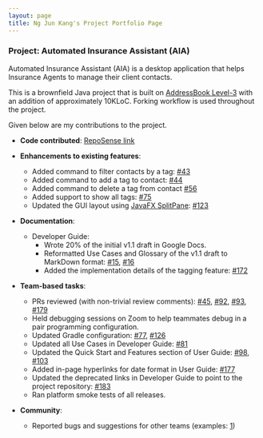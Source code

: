 ```yaml
---
layout: page
title: Ng Jun Kang's Project Portfolio Page
---
```


### Project: Automated Insurance Assistant (AIA)

Automated Insurance Assistant (AIA) is a desktop application that helps Insurance Agents to manage their client contacts.

This is a brownfield Java project that is built on [AddressBook Level-3](https://github.com/se-edu/addressbook-level3)
with an addition of approximately 10KLoC. Forking workflow is used throughout the project.

Given below are my contributions to the project.

* **Code contributed**: [RepoSense link](https://nus-cs2103-ay2122s2.github.io/tp-dashboard/?search=ngjunkang&breakdown=true&sort=groupTitle&sortWithin=title&since=2022-02-18&timeframe=commit&mergegroup=&groupSelect=groupByRepos&checkedFileTypes=docs~functional-code~test-code~other)

* **Enhancements to existing features**:
    * Added command to filter contacts by a tag: [\#43](https://github.com/AY2122S2-CS2103T-T17-3/tp/pull/43)
    * Added command to add a tag to contact: [\#44](https://github.com/AY2122S2-CS2103T-T17-3/tp/pull/44)
    * Added command to delete a tag from contact [\#56](https://github.com/AY2122S2-CS2103T-T17-3/tp/pull/56)
    * Added support to show all tags: [\#75](https://github.com/AY2122S2-CS2103T-T17-3/tp/pull/75)
    * Updated the GUI layout using [JavaFX SplitPane](https://docs.oracle.com/javase/8/javafx/api/javafx/scene/control/SplitPane.html): [\#123](https://github.com/AY2122S2-CS2103T-T17-3/tp/pull/123)

* **Documentation**:
    * Developer Guide:
        * Wrote 20% of the initial v1.1 draft in Google Docs.
        * Reformatted Use Cases and Glossary of the v1.1 draft to MarkDown format: [\#15](https://github.com/AY2122S2-CS2103T-T17-3/tp/pull/15), [\#16](https://github.com/AY2122S2-CS2103T-T17-3/tp/pull/16)
        * Added the implementation details of the tagging feature: [\#172](https://github.com/AY2122S2-CS2103T-T17-3/tp/pull/172)

* **Team-based tasks**:
    * PRs reviewed (with non-trivial review comments): [\#45](https://github.com/AY2122S2-CS2103T-T17-3/tp/pull/45), [\#92](https://github.com/AY2122S2-CS2103T-T17-3/tp/pull/92), [\#93](https://github.com/AY2122S2-CS2103T-T17-3/tp/pull/93), [\#179](https://github.com/AY2122S2-CS2103T-T17-3/tp/pull/179)
    * Held debugging sessions on Zoom to help teammates debug in a pair programming configuration.
    * Updated Gradle configuration: [\#77](https://github.com/AY2122S2-CS2103T-T17-3/tp/pull/77), [\#126](https://github.com/AY2122S2-CS2103T-T17-3/tp/pull/126)
    * Updated all Use Cases in Developer Guide: [\#81](https://github.com/AY2122S2-CS2103T-T17-3/tp/pull/81)
    * Updated the Quick Start and Features section of User Guide: [\#98](https://github.com/AY2122S2-CS2103T-T17-3/tp/pull/98), [\#103](https://github.com/AY2122S2-CS2103T-T17-3/tp/pull/103)
    * Added in-page hyperlinks for date format in User Guide: [\#177](https://github.com/AY2122S2-CS2103T-T17-3/tp/pull/177)
    * Updated the deprecated links in Developer Guide to point to the project repository: [\#183](https://github.com/AY2122S2-CS2103T-T17-3/tp/pull/183)
    * Ran platform smoke tests of all releases.

* **Community**:
    * Reported bugs and suggestions for other teams (examples: [1](https://github.com/ngjunkang/ped/issues))
